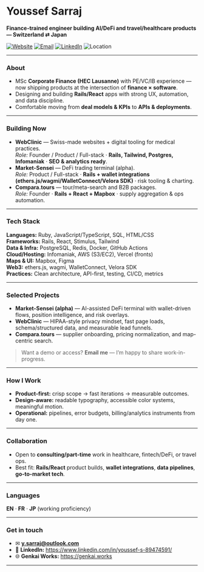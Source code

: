 <!-- If your GitHub username differs, change it below in the stats URLs -->
<h1 align="left">Youssef Sarraj</h1>
<p><strong>Finance-trained engineer building AI/DeFi and travel/healthcare products — Switzerland ⇄ Japan</strong></p>

<p>
  <a href="https://genkai.works"><img alt="Website" src="https://img.shields.io/badge/Website-genkai.works-informational"></a>
  <a href="mailto:y.sarraj@outlook.com"><img alt="Email" src="https://img.shields.io/badge/Email-y.sarraj%40outlook.com-blue"></a>
  <a href="https://www.linkedin.com/in/youssef-s-89474591/"><img alt="LinkedIn" src="https://img.shields.io/badge/LinkedIn-Connect-0A66C2"></a>
  <img alt="Location" src="https://img.shields.io/badge/Base-CH%20%E2%86%94%20JP-forestgreen">
</p>

---

### About
- MSc **Corporate Finance (HEC Lausanne)** with PE/VC/IB experience — now shipping products at the intersection of **finance × software**.  
- Designing and building **Rails/React** apps with strong UX, automation, and data discipline.  
- Comfortable moving from **deal models & KPIs** to **APIs & deployments**.

---

### Building Now
- **WebClinic** — Swiss-made websites + digital tooling for medical practices.  
  _Role:_ Founder / Product / Full-stack · **Rails, Tailwind, Postgres, Infomaniak** · **SEO & analytics ready**.  
- **Market-Sensei** — DeFi trading terminal (alpha).  
  _Role:_ Product / Full-stack · **Rails + wallet integrations (ethers.js/wagmi/WalletConnect/Velora SDK)** · risk tooling & charting.  
- **Compara.tours** — tour/meta-search and B2B packages.  
  _Role:_ Founder · **Rails + React + Mapbox** · supply aggregation & ops automation.

---

### Tech Stack
**Languages:** Ruby, JavaScript/TypeScript, SQL, HTML/CSS  
**Frameworks:** Rails, React, Stimulus, Tailwind  
**Data & Infra:** PostgreSQL, Redis, Docker, GitHub Actions  
**Cloud/Hosting:** Infomaniak, AWS (S3/EC2), Vercel (fronts)  
**Maps & UI:** Mapbox, Figma  
**Web3:** ethers.js, wagmi, WalletConnect, Velora SDK  
**Practices:** Clean architecture, API-first, testing, CI/CD, metrics

---

### Selected Projects
- **Market-Sensei (alpha)** — AI-assisted DeFi terminal with wallet-driven flows, position intelligence, and risk overlays.  
- **WebClinic** — HIPAA-style privacy mindset, fast page loads, schema/structured data, and measurable lead funnels.  
- **Compara.tours** — supplier onboarding, pricing normalization, and map-centric search.

> Want a demo or access? **Email me** — I’m happy to share work-in-progress.

---

### How I Work
- **Product-first:** crisp scope → fast iterations → measurable outcomes.  
- **Design-aware:** readable typography, accessible color systems, meaningful motion.  
- **Operational:** pipelines, error budgets, billing/analytics instruments from day one.

---

### Collaboration
- Open to **consulting/part-time** work in healthcare, fintech/DeFi, or travel ops.  
- Best fit: **Rails/React** product builds, **wallet integrations**, **data pipelines**, **go-to-market tech**.

---

### Languages
**EN** · **FR** · **JP** (working proficiency)

---

### Get in touch
- ✉︎ **y.sarraj@outlook.com**  
- 🔗 **LinkedIn:** https://www.linkedin.com/in/youssef-s-89474591/
- 🌐 **Genkai Works:** https://genkai.works

---

<!-- Optional: GitHub stats (uncomment if you like them) -->
<!--
![Youssef's GitHub stats](https://github-readme-stats.vercel.app/api?username=youssefsarraj&show_icons=true&line_height=24)
![Top Langs](https://github-readme-stats.vercel.app/api/top-langs/?username=youssefsarraj&layout=compact)
-->

